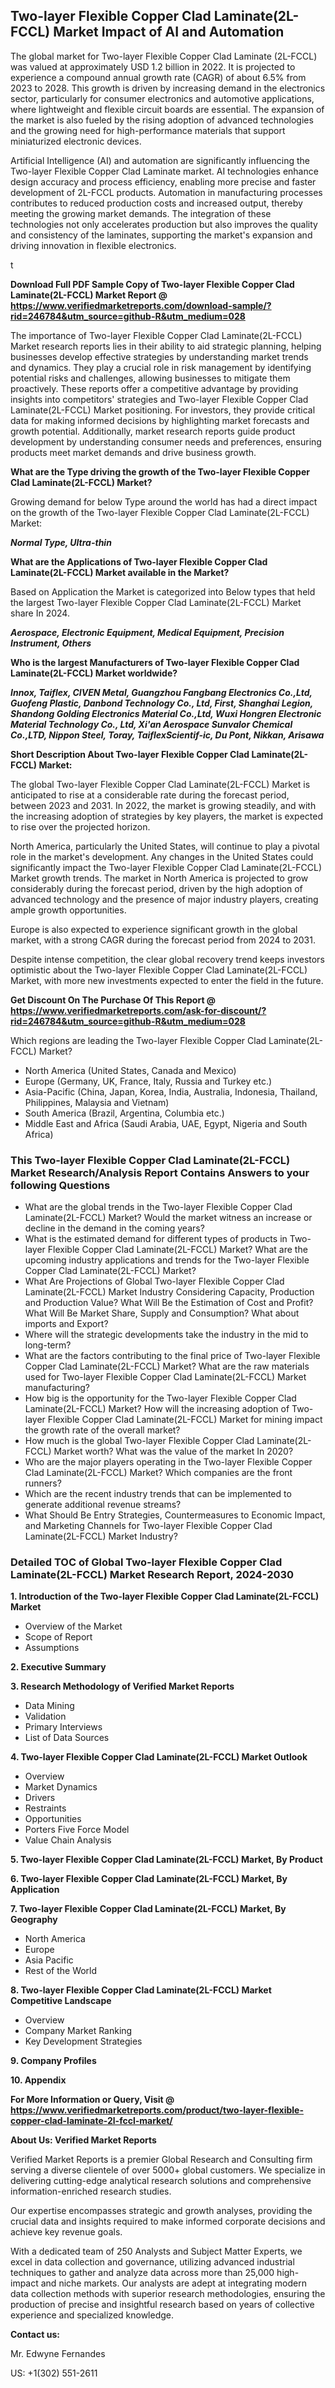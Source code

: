 <h2>Two-layer Flexible Copper Clad Laminate(2L-FCCL) Market Impact of AI and Automation</h2><p>The global market for Two-layer Flexible Copper Clad Laminate (2L-FCCL) was valued at approximately USD 1.2 billion in 2022. It is projected to experience a compound annual growth rate (CAGR) of about 6.5% from 2023 to 2028. This growth is driven by increasing demand in the electronics sector, particularly for consumer electronics and automotive applications, where lightweight and flexible circuit boards are essential. The expansion of the market is also fueled by the rising adoption of advanced technologies and the growing need for high-performance materials that support miniaturized electronic devices.</p><p>Artificial Intelligence (AI) and automation are significantly influencing the Two-layer Flexible Copper Clad Laminate market. AI technologies enhance design accuracy and process efficiency, enabling more precise and faster development of 2L-FCCL products. Automation in manufacturing processes contributes to reduced production costs and increased output, thereby meeting the growing market demands. The integration of these technologies not only accelerates production but also improves the quality and consistency of the laminates, supporting the market's expansion and driving innovation in flexible electronics.</p>t</p><p id="" class=""><strong>Download Full PDF Sample Copy of Two-layer Flexible Copper Clad Laminate(2L-FCCL) Market Report @ <a href="https://www.verifiedmarketreports.com/download-sample/?rid=246784&utm_source=github-R&utm_medium=028" target="_blank">https://www.verifiedmarketreports.com/download-sample/?rid=246784&utm_source=github-R&utm_medium=028</a></strong></p><p>The importance of&nbsp;Two-layer Flexible Copper Clad Laminate(2L-FCCL) Market research reports lies in their ability to aid strategic planning, helping businesses develop effective strategies by understanding market trends and dynamics. They play a crucial role in risk management by identifying potential risks and challenges, allowing businesses to mitigate them proactively. These reports offer a competitive advantage by providing insights into competitors' strategies and Two-layer Flexible Copper Clad Laminate(2L-FCCL) Market positioning. For investors, they provide critical data for making informed decisions by highlighting market forecasts and growth potential. Additionally, market research reports guide product development by understanding consumer needs and preferences, ensuring products meet market demands and drive business growth.</p><p><strong>What are the&nbsp;Type driving the growth of the Two-layer Flexible Copper Clad Laminate(2L-FCCL) Market?</strong></p><p id="" class="">Growing demand for below Type around the world has had a direct impact on the growth of the Two-layer Flexible Copper Clad Laminate(2L-FCCL) Market:</p><em><strong>Normal Type, Ultra-thin</strong></em></p><strong>What are the&nbsp;Applications&nbsp;of Two-layer Flexible Copper Clad Laminate(2L-FCCL) Market available in the Market?</strong></p><p id="" class="">Based on Application the Market is categorized into Below types that held the largest Two-layer Flexible Copper Clad Laminate(2L-FCCL) Market share In 2024.</p><em><strong>Aerospace, Electronic Equipment, Medical Equipment, Precision Instrument, Others</strong></em></p><strong>Who is the largest Manufacturers of Two-layer Flexible Copper Clad Laminate(2L-FCCL) Market worldwide?</strong></p><p><em><strong>Innox, Taiflex, CIVEN Metal, Guangzhou Fangbang Electronics Co.,Ltd, Guofeng Plastic, Danbond Technology Co., Ltd, First, Shanghai Legion, Shandong Golding Electronics Material Co.,Ltd, Wuxi Hongren Electronic Material Technology Co., Ltd, Xi'an Aerospace Sunvalor Chemical Co.,LTD, Nippon Steel, Toray, TaiflexScientif-ic, Du Pont, Nikkan, Arisawa</strong></em></p><p id="" class=""><strong>Short Description About Two-layer Flexible Copper Clad Laminate(2L-FCCL) Market:</strong></p><p>The global Two-layer Flexible Copper Clad Laminate(2L-FCCL) Market is anticipated to rise at a considerable rate during the forecast period, between 2023 and 2031. In 2022, the market is growing steadily, and with the increasing adoption of strategies by key players, the market is expected to rise over the projected horizon.</p><p>North America, particularly the United States, will continue to play a pivotal role in the market's development. Any changes in the United States could significantly impact the Two-layer Flexible Copper Clad Laminate(2L-FCCL) Market growth trends. The market in North America is projected to grow considerably during the forecast period, driven by the high adoption of advanced technology and the presence of major industry players, creating ample growth opportunities.</p><p>Europe is also expected to experience significant growth in the global market, with a strong CAGR during the forecast period from 2024 to 2031.</p><p>Despite intense competition, the clear global recovery trend keeps investors optimistic about the Two-layer Flexible Copper Clad Laminate(2L-FCCL) Market, with more new investments expected to enter the field in the future.</p><p id="" class=""><strong>Get Discount On The Purchase Of This Report @ <a href="https://www.verifiedmarketreports.com/ask-for-discount/?rid=246784&utm_source=github-R&utm_medium=028" target="_blank">https://www.verifiedmarketreports.com/ask-for-discount/?rid=246784&utm_source=github-R&utm_medium=028</a></strong></p>Which regions are leading the Two-layer Flexible Copper Clad Laminate(2L-FCCL) Market?</p><ul><li>North America (United States, Canada and Mexico)</li><li>Europe (Germany, UK, France, Italy, Russia and Turkey etc.)</li><li>Asia-Pacific (China, Japan, Korea, India, Australia, Indonesia, Thailand, Philippines, Malaysia and Vietnam)</li><li>South America (Brazil, Argentina, Columbia etc.)</li><li>Middle East and Africa (Saudi Arabia, UAE, Egypt, Nigeria and South Africa)</li></ul><h3 id="" class="">This Two-layer Flexible Copper Clad Laminate(2L-FCCL) Market Research/Analysis Report Contains Answers to your following Questions</h3><ul><li>What are the global trends in the Two-layer Flexible Copper Clad Laminate(2L-FCCL) Market? Would the market witness an increase or decline in the demand in the coming years?</li><li>What is the estimated demand for different types of products in Two-layer Flexible Copper Clad Laminate(2L-FCCL) Market? What are the upcoming industry applications and trends for the Two-layer Flexible Copper Clad Laminate(2L-FCCL) Market?</li><li>What Are Projections of Global Two-layer Flexible Copper Clad Laminate(2L-FCCL) Market Industry Considering Capacity, Production and Production Value? What Will Be the Estimation of Cost and Profit? What Will Be Market Share, Supply and Consumption? What about imports and Export?</li><li>Where will the strategic developments take the industry in the mid to long-term?</li><li>What are the factors contributing to the final price of Two-layer Flexible Copper Clad Laminate(2L-FCCL) Market? What are the raw materials used for Two-layer Flexible Copper Clad Laminate(2L-FCCL) Market manufacturing?</li><li>How big is the opportunity for the Two-layer Flexible Copper Clad Laminate(2L-FCCL) Market? How will the increasing adoption of Two-layer Flexible Copper Clad Laminate(2L-FCCL) Market for mining impact the growth rate of the overall market?</li><li>How much is the global Two-layer Flexible Copper Clad Laminate(2L-FCCL) Market worth? What was the value of the market In 2020?</li><li>Who are the major players operating in the Two-layer Flexible Copper Clad Laminate(2L-FCCL) Market? Which companies are the front runners?</li><li>Which are the recent industry trends that can be implemented to generate additional revenue streams?</li><li>What Should Be Entry Strategies, Countermeasures to Economic Impact, and Marketing Channels for Two-layer Flexible Copper Clad Laminate(2L-FCCL) Market Industry?</li></ul><h3 id="" class="">Detailed TOC of Global Two-layer Flexible Copper Clad Laminate(2L-FCCL) Market Research Report, 2024-2030</h3><p id="" class=""><strong>1. Introduction of the Two-layer Flexible Copper Clad Laminate(2L-FCCL) Market</strong></p><ul><li>Overview of the Market</li><li>Scope of Report</li><li>Assumptions</li></ul><p id="" class=""><strong>2. Executive Summary</strong></p><p id="" class=""><strong>3. Research Methodology of Verified Market Reports</strong></p><ul><li>Data Mining</li><li>Validation</li><li>Primary Interviews</li><li>List of Data Sources</li></ul><p id="" class=""><strong>4. Two-layer Flexible Copper Clad Laminate(2L-FCCL) Market Outlook</strong></p><ul><li>Overview</li><li>Market Dynamics</li><li>Drivers</li><li>Restraints</li><li>Opportunities</li><li>Porters Five Force Model</li><li>Value Chain Analysis</li></ul><p id="" class=""><strong>5. Two-layer Flexible Copper Clad Laminate(2L-FCCL) Market, By Product</strong></p><p id="" class=""><strong>6. Two-layer Flexible Copper Clad Laminate(2L-FCCL) Market, By Application</strong></p><p id="" class=""><strong>7. Two-layer Flexible Copper Clad Laminate(2L-FCCL) Market, By Geography</strong></p><ul><li>North America</li><li>Europe</li><li>Asia Pacific</li><li>Rest of the World</li></ul><p id="" class=""><strong>8. Two-layer Flexible Copper Clad Laminate(2L-FCCL) Market Competitive Landscape</strong></p><ul><li>Overview</li><li>Company Market Ranking</li><li>Key Development Strategies</li></ul><p id="" class=""><strong>9. Company Profiles</strong></p><p id="" class=""><strong>10. Appendix</strong></p><p id="" class=""><strong>For More Information or Query, Visit @ <a href="https://www.verifiedmarketreports.com/product/two-layer-flexible-copper-clad-laminate-2l-fccl-market/" target="_blank">https://www.verifiedmarketreports.com/product/two-layer-flexible-copper-clad-laminate-2l-fccl-market/</a></strong></p><p id="" class=""><strong>About Us: Verified Market Reports</strong></p><p id="" class="">Verified Market Reports is a premier Global Research and Consulting firm serving a diverse clientele of over 5000+ global customers. We specialize in delivering cutting-edge analytical research solutions and comprehensive information-enriched research studies.</p><p id="" class="">Our expertise encompasses strategic and growth analyses, providing the crucial data and insights required to make informed corporate decisions and achieve key revenue goals.</p><p id="" class="">With a dedicated team of 250 Analysts and Subject Matter Experts, we excel in data collection and governance, utilizing advanced industrial techniques to gather and analyze data across more than 25,000 high-impact and niche markets. Our analysts are adept at integrating modern data collection methods with superior research methodologies, ensuring the production of precise and insightful research based on years of collective experience and specialized knowledge.</p><p id="" class=""><strong>Contact us:</strong></p><p id="" class="">Mr. Edwyne Fernandes</p><p id="" class="">US: +1(302) 551-2611</p>